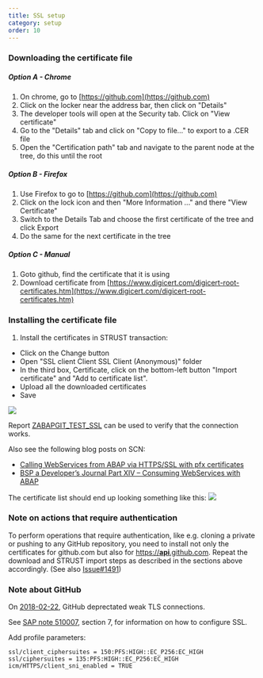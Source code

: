 ```yaml
---
title: SSL setup
category: setup
order: 10
---
```


### Downloading the certificate file

##### Option A - Chrome #####
1. On chrome, go to [https://github.com](https://github.com)
2. Click on the locker near the address bar, then click on "Details"
3. The developer tools will open at the Security tab. Click on "View certificate"
4. Go to the "Details" tab and click on "Copy to file..." to export to a .CER file
5. Open the "Certification path" tab and navigate to the parent node at the tree, do this until the root

##### Option B - Firefox #####
1. Use Firefox to go to [https://github.com](https://github.com)
2. Click on the lock icon and then "More Information ..." and there "View Certificate"
3. Switch to the Details Tab and choose the first certificate of the tree and click Export
4. Do the same for the next certificate in the tree

##### Option C - Manual #####
1. Goto github, find the certificate that it is using
2. Download certificate from [https://www.digicert.com/digicert-root-certificates.htm](https://www.digicert.com/digicert-root-certificates.htm)

### Installing the certificate file

1. Install the certificates in STRUST transaction:
* Click on the Change button
* Open "SSL client Client SSL Client (Anonymous)" folder
* In the third box, Certificate, click on the bottom-left button "Import certificate" and "Add to certificate list".
* Upload all the downloaded certificates
* Save

![](img/strust1.png)

Report [ZABAPGIT_TEST_SSL](./other-test-ssl.html) can be used to verify that the connection works.

Also see the following blog posts on SCN:
* [Calling WebServices from ABAP via HTTPS/SSL with pfx certificates](http://scn.sap.com/people/jens.gleichmann/blog/2008/10/31/calling-webservices-from-abap-via-httpsssl-with-pfx-certificates)
* [BSP a Developer’s Journal Part XIV – Consuming WebServices with ABAP](http://scn.sap.com/people/thomas.jung/blog/2004/11/17/bsp-a-developers-journal-part-xiv--consuming-webservices-with-abap)

The certificate list should end up looking something like this:
![](img/strust.png)

### Note on actions that require authentication
To perform operations that require authentication, like e.g. cloning a private or pushing to any GitHub repository, you need to install not only the certificates for github.com but also for [https://**api**.github.com](https://api.github.com). Repeat the download and STRUST import steps as described in the sections above accordingly. (See also [Issue#1491](https://github.com/larshp/abapGit/issues/1491))

### Note about GitHub
On [2018-02-22](https://githubengineering.com/crypto-removal-notice/), GitHub deprectated weak TLS connections.

See [SAP note 510007](https://launchpad.support.sap.com/#/notes/510007), section 7, for information on how to configure SSL.

Add profile parameters:
```
ssl/client_ciphersuites = 150:PFS:HIGH::EC_P256:EC_HIGH
ssl/ciphersuites = 135:PFS:HIGH::EC_P256:EC_HIGH
icm/HTTPS/client_sni_enabled = TRUE
```
